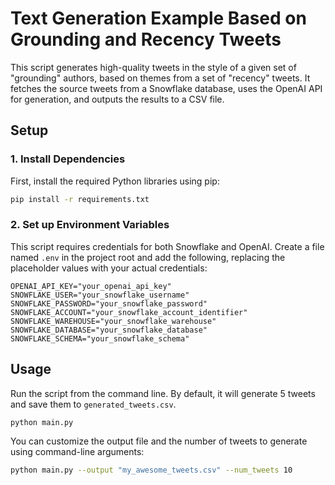 # Text Generation Example Based on Grounding and Recency Tweets

This script generates high-quality tweets in the style of a given set of "grounding" authors, based on themes from a set of "recency" tweets. It fetches the source tweets from a Snowflake database, uses the OpenAI API for generation, and outputs the results to a CSV file.

## Setup

### 1. Install Dependencies

First, install the required Python libraries using pip:

```bash
pip install -r requirements.txt
```

### 2. Set up Environment Variables

This script requires credentials for both Snowflake and OpenAI. Create a file named `.env` in the project root and add the following, replacing the placeholder values with your actual credentials:

```
OPENAI_API_KEY="your_openai_api_key"
SNOWFLAKE_USER="your_snowflake_username"
SNOWFLAKE_PASSWORD="your_snowflake_password"
SNOWFLAKE_ACCOUNT="your_snowflake_account_identifier"
SNOWFLAKE_WAREHOUSE="your_snowflake_warehouse"
SNOWFLAKE_DATABASE="your_snowflake_database"
SNOWFLAKE_SCHEMA="your_snowflake_schema"
```

## Usage

Run the script from the command line. By default, it will generate 5 tweets and save them to `generated_tweets.csv`.

```bash
python main.py
```

You can customize the output file and the number of tweets to generate using command-line arguments:

```bash
python main.py --output "my_awesome_tweets.csv" --num_tweets 10
```

